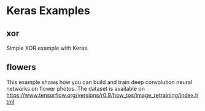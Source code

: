 # Keras Examples

## xor
Simple XOR example with Keras.

## flowers 
This example shows how you can build and train deep convolution neural networks on flower photos. 
The dataset is available on https://www.tensorflow.org/versions/r0.9/how_tos/image_retraining/index.html

